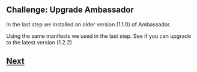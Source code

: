 ## Challenge: Upgrade Ambassador

In the last step we installed an older version (1.1.0) of Ambassador.

Using the same manifests we used in the last step. See if you can upgrade to the latest version (1.2.2)

## [Next](deploy.md)